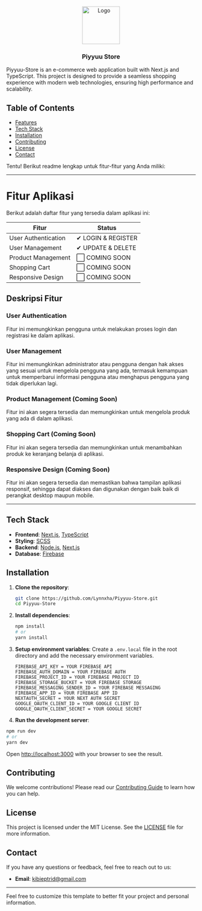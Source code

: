 <br/>
<p align="center">
  <a href="https://github.com/Lynnxha">
    <img src="https://static.vecteezy.com/system/resources/thumbnails/026/827/177/small_2x/store-isolated-with-white-background-png.png" alt="Logo" width="100" height="100">
  </a>

  <h3 align="center">Piyyuu Store</h3>
</p>

Piyyuu-Store is an e-commerce web application built with Next.js and TypeScript. This project is designed to provide a seamless shopping experience with modern web technologies, ensuring high performance and scalability.

## Table of Contents

- [Features](#features)
- [Tech Stack](#tech-stack)
- [Installation](#installation)
- [Contributing](#contributing)
- [License](#license)
- [Contact](#contact)

Tentu! Berikut readme lengkap untuk fitur-fitur yang Anda miliki:

---

# Fitur Aplikasi

Berikut adalah daftar fitur yang tersedia dalam aplikasi ini:

| Fitur                  | Status                 |
|------------------------|------------------------|
| User Authentication    | ✔ LOGIN & REGISTER     |
| User Management        | ✔ UPDATE & DELETE      |
| Product Management     | ⬜ COMING SOON         |
| Shopping Cart          | ⬜ COMING SOON         |
| Responsive Design      | ⬜ COMING SOON         |

## Deskripsi Fitur

### User Authentication
Fitur ini memungkinkan pengguna untuk melakukan proses login dan registrasi ke dalam aplikasi.

### User Management
Fitur ini memungkinkan administrator atau pengguna dengan hak akses yang sesuai untuk mengelola pengguna yang ada, termasuk kemampuan untuk memperbarui informasi pengguna atau menghapus pengguna yang tidak diperlukan lagi.

### Product Management (Coming Soon)
Fitur ini akan segera tersedia dan memungkinkan untuk mengelola produk yang ada di dalam aplikasi.

### Shopping Cart (Coming Soon)
Fitur ini akan segera tersedia dan memungkinkan untuk menambahkan produk ke keranjang belanja di aplikasi.

### Responsive Design (Coming Soon)
Fitur ini akan segera tersedia dan memastikan bahwa tampilan aplikasi responsif, sehingga dapat diakses dan digunakan dengan baik baik di perangkat desktop maupun mobile.

---

## Tech Stack

- **Frontend**: [Next.js](https://nextjs.org/), [TypeScript](https://www.typescriptlang.org/)
- **Styling**: [SCSS](https://sass-lang.com/)
- **Backend**: [Node.js](https://nodejs.org/), [Next.js](https://nextjs.org/)
- **Database**: [Firebase](https://firebase.google.com/)

## Installation

1. **Clone the repository**:

   ```bash
   git clone https://github.com/Lynnxha/Piyyuu-Store.git
   cd Piyyuu-Store
   ```

2. **Install dependencies**:

   ```bash
   npm install
   # or
   yarn install
   ```

3. **Setup environment variables**: Create a `.env.local` file in the root directory and add the necessary environment variables.

   ```
   FIREBASE_API_KEY = YOUR FIREBASE API
   FIREBASE_AUTH_DOMAIN = YOUR FIREBASE AUTH
   FIREBASE_PROJECT_ID = YOUR FIREBASE PROJECT ID
   FIREBASE_STORAGE_BUCKET = YOUR FIREBASE STORAGE
   FIREBASE_MESSAGING_SENDER_ID = YOUR FIREBASE MESSAGING
   FIREBASE_APP_ID = YOUR FIREBASE APP ID
   NEXTAUTH_SECRET = YOUR NEXT AUTH SECRET
   GOOGLE_OAUTH_CLIENT_ID = YOUR GOOGLE CLIENT ID
   GOOGLE_OAUTH_CLIENT_SECRET = YOUR GOOGLE SECRET
   ```

4. **Run the development server**:

```bash
npm run dev
# or
yarn dev
```

Open [http://localhost:3000](http://localhost:3000) with your browser to see the result.

## Contributing

We welcome contributions! Please read our [Contributing Guide](CONTRIBUTING.md) to learn how you can help.

## License

This project is licensed under the MIT License. See the [LICENSE](LICENSE) file for more information.

## Contact

If you have any questions or feedback, feel free to reach out to us:

- **Email**: kibieptrid@gmail.com

---

Feel free to customize this template to better fit your project and personal information.
